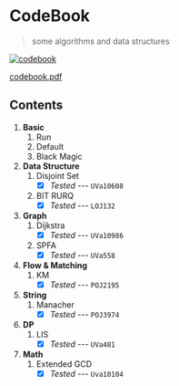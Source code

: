 # CodeBook
> some algorithms and data structures

[![codebook](https://github.com/HJackH/CodeBook/actions/workflows/build.yml/badge.svg)](https://github.com/HJackH/CodeBook/actions/workflows/build.yml)

[codebook.pdf](https://hjackh.github.io/CodeBook)

## Contents
1. **Basic**
    1. Run
    2. Default
    3. Black Magic
2. **Data Structure**
    1. Disjoint Set
        - [x] *Tested* --- `UVa10608`
    2. BIT RURQ
        - [x] *Tested* --- `LOJ132`
3. **Graph**
    1. Dijkstra
        - [x] *Tested* --- `UVa10986`
    2. SPFA
        - [x] *Tested* --- `UVa558`
4. **Flow & Matching**
    1. KM
        - [x] *Tested* --- `POJ2195`
5. **String**
    1. Manacher
        - [x] *Tested* --- `POJ3974`
6. **DP**
    1. LIS
        - [x] *Tested* --- `UVa481`
7. **Math**
    1. Extended GCD
        - [x] *Tested* --- `Uva10104`